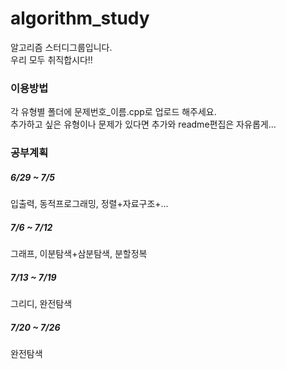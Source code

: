 # algorithm_study
알고리즘 스터디그룹입니다.  
우리 모두 취직합시다!!

### 이용방법
각 유형별 폴더에 문제번호_이름.cpp로 업로드 해주세요.  
추가하고 싶은 유형이나 문제가 있다면 추가와 readme편집은 자유롭게...

### 공부계획
##### 6/29 ~ 7/5 
입출력, 동적프로그래밍, 정렬+자료구조+...  
##### 7/6 ~ 7/12 
그래프, 이분탐색+삼분탐색, 분할정복  
##### 7/13 ~ 7/19 
그리디, 완전탐색  
##### 7/20 ~ 7/26 
완전탐색
